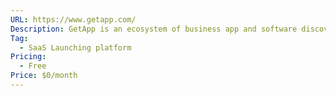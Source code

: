 ```yaml
---
URL: https://www.getapp.com/
Description: GetApp is an ecosystem of business app and software discovery platforms.
Tag:
  - SaaS Launching platform
Pricing:
  - Free
Price: $0/month
---
```

